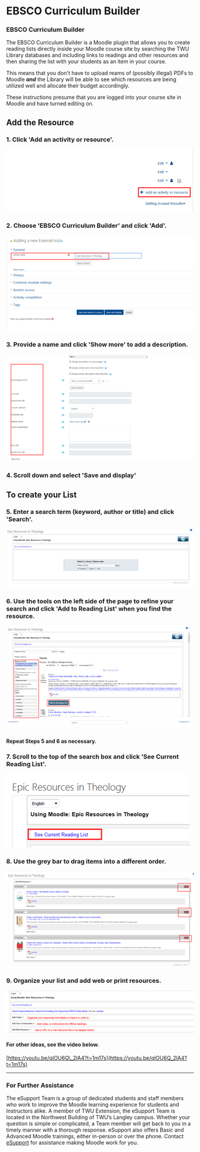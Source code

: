 # EBSCO Curriculum Builder

### EBSCO Curriculum Builder

The EBSCO Curriculum Builder is a Moodle plugin that allows you to create reading lists directly inside your Moodle course site by searching the TWU Library databases and including links to readings and other resources and then sharing the list with your students as an item in your course.

This means that you don't have to upload reams of \(possibly illegal\) PDFs to Moodle _**and**_ the Library will be able to see which resources are being utilized well and allocate their budget accordingly.

These instructions presume that you are logged into your course site in Moodle and have turned editing on.

## Add the Resource

### 1. Click 'Add an activity or resource'.

![](/assets/ebsco-resource-1.png)

### 2. Choose 'EBSCO Curriculum Builder' and click 'Add'.

![](/assets/ebsco-resource-2.png)

### 3. Provide a name and click 'Show more' to add a description.

![](/assets/ebsco-resource-3.png)

### 4. Scroll down and select 'Save and display'


## To create your List

### 5. Enter a search term \(keyword, author or title\) and click 'Search'.

![](/assets/ebsco-resource-4.png)

### 6. Use the tools on the left side of the page to refine your search and click 'Add to Reading List' when you find the resource.

![](/assets/ebsco-resource-5.png)

#### Repeat Steps 5 and 6 as necessary.

### 7. Scroll to the top of the search box and click 'See Current Reading List'.

![](/assets/ebsco-resource-6.png)

### 8. Use the grey bar to drag items into a different order.

![](/assets/ebsco-resource-7.png)

### 9. Organize your list and add web or print resources.

![](/assets/ebsco-resource-8.png)


#### For other ideas, see the video below.
[https://youtu.be/qIOU6Q\_2lA4?t=1m17s](https://youtu.be/qIOU6Q_2lA4?t=1m17s)


_______________________________________________
### For Further Assistance
The eSupport Team is a group of dedicated students and staff members who work to improve the Moodle learning experience for students and Instructors alike. A member of TWU Extension, the eSupport Team is located in the Northwest Building of TWU’s Langley campus. Whether your question is simple or complicated, a Team member will get back to you in a timely manner with a thorough response. eSupport also offers Basic and Advanced Moodle trainings, either in-person or over the phone. Contact [eSupport](https://trinitywestern.teamdynamix.com/TDClient/Requests/ServiceDet?ID=16141) for assistance making Moodle work for you.
